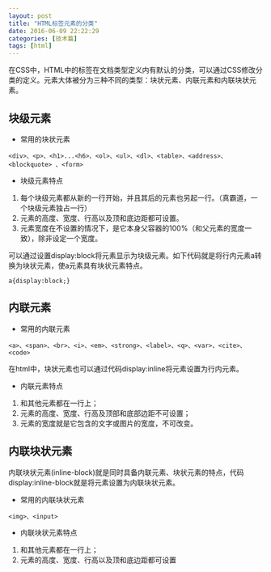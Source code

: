 ```yaml
---
layout: post
title: "HTML标签元素的分类"
date: 2016-06-09 22:22:29
categories: [技术篇]
tags: [html]
---
```


在CSS中，HTML中的标签在文档类型定义内有默认的分类，可以通过CSS修改分类的定义。元素大体被分为三种不同的类型：块状元素、内联元素和内联块状元素。

## 块级元素

* 常用的块状元素

```
<div>、<p>、<h1>...<h6>、<ol>、<ul>、<dl>、<table>、<address>、<blockquote> 、<form>
```

* 块级元素特点

1. 每个块级元素都从新的一行开始，并且其后的元素也另起一行。（真霸道，一个块级元素独占一行）
2. 元素的高度、宽度、行高以及顶和底边距都可设置。
3. 元素宽度在不设置的情况下，是它本身父容器的100%（和父元素的宽度一致），除非设定一个宽度。

可以通过设置display:block将元素显示为块级元素。如下代码就是将行内元素a转换为块状元素，使a元素具有块状元素特点。

```
a{display:block;}
```

## 内联元素

* 常用的内联元素

```
<a>、<span>、<br>、<i>、<em>、<strong>、<label>、<q>、<var>、<cite>、<code>
```
在html中，块状元素也可以通过代码display:inline将元素设置为行内元素。

* 内联元素特点

1. 和其他元素都在一行上；
2. 元素的高度、宽度、行高及顶部和底部边距不可设置；
3. 元素的宽度就是它包含的文字或图片的宽度，不可改变。



## 内联块状元素
内联块状元素(inline-block)就是同时具备内联元素、块状元素的特点，代码display:inline-block就是将元素设置为内联块状元素。

* 常用的内联块状元素

```
<img>、<input>
```
* 内联块状元素特点
1. 和其他元素都在一行上；
2. 元素的高度、宽度、行高以及顶和底边距都可设置

